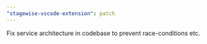 ```yaml
---
"stagewise-vscode-extension": patch
---
```


Fix service architecture in codebase to prevent race-conditions etc.
